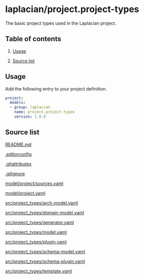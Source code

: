 <!-- @head-content@ -->
# laplacian/project.project-types

The basic project types used in the Laplacian project.

<!-- @head-content@ -->

<!-- @toc@ -->
## Table of contents
1. [Usage](#usage)


1. [Source list](#source-list)



<!-- @toc@ -->

<!-- @main-content@ -->
## Usage

Add the following entry to your project definition.
```yaml
project:
  models:
  - group: laplacian
    name: project.project-types
    version: 1.0.0
```




## Source list


[README.md](<./README.md>)

[.editorconfig](<./.editorconfig>)

[.gitattributes](<./.gitattributes>)

[.gitignore](<./.gitignore>)

[model/project/sources.yaml](<./model/project/sources.yaml>)

[model/project.yaml](<./model/project.yaml>)

[src/project_types/arch-model.yaml](<./src/project_types/arch-model.yaml>)

[src/project_types/domain-model.yaml](<./src/project_types/domain-model.yaml>)

[src/project_types/generator.yaml](<./src/project_types/generator.yaml>)

[src/project_types/model.yaml](<./src/project_types/model.yaml>)

[src/project_types/plugin.yaml](<./src/project_types/plugin.yaml>)

[src/project_types/schema-model.yaml](<./src/project_types/schema-model.yaml>)

[src/project_types/schema-plugin.yaml](<./src/project_types/schema-plugin.yaml>)

[src/project_types/template.yaml](<./src/project_types/template.yaml>)





<!-- @main-content@ -->